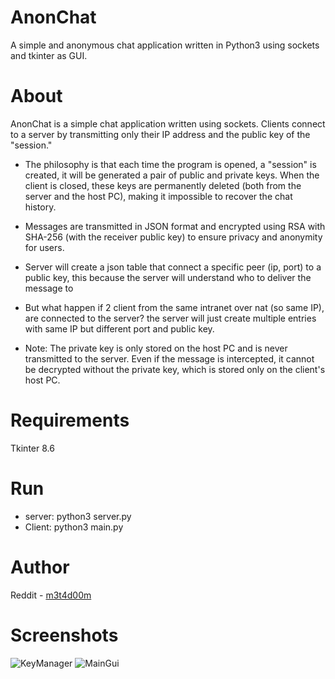 # AnonChat
A simple and anonymous chat application written in Python3 using sockets and tkinter as GUI.

# About
AnonChat is a simple chat application written using sockets. Clients connect to a server by transmitting only their IP address and the public key of the "session."

- The philosophy is that each time the program is opened, a "session" is created, it will be generated a pair of public and private keys. When the client is closed, these keys are permanently deleted (both from the server and the host PC), making it impossible to recover the chat history.

- Messages are transmitted in JSON format and encrypted using RSA with SHA-256 (with the receiver public key) to ensure privacy and anonymity for users.

- Server will create a json table that connect a specific peer (ip, port) to a public key, this because the server will understand who to deliver the message to

- But what happen if 2 client from the same intranet over nat (so same IP), are connected to the server? the server will just create multiple entries with same IP but different port and public key.

- Note: The private key is only stored on the host PC and is never transmitted to the server. Even if the message is intercepted, it cannot be decrypted without the private key, which is stored only on the client's host PC.

# Requirements
Tkinter 8.6

# Run
- server: python3 server.py
- Client: python3 main.py

# Author
Reddit - [m3t4d00m](https://www.reddit.com/user/METRWD/?utm_source=share&utm_medium=web3x&utm_name=web3xcss&utm_term=1&utm_content=share_button)

# Screenshots
![KeyManager](https://github.com/user-attachments/assets/632f5af4-bb4c-4703-a364-e5a276324b83)
![MainGui](https://github.com/user-attachments/assets/68f214d8-1488-4d93-bf59-f01a16a72bd0)


